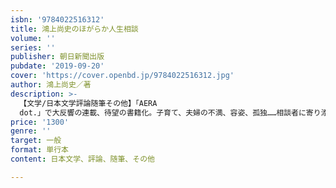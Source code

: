 ```yaml
---
isbn: '9784022516312'
title: 鴻上尚史のほがらか人生相談
volume: ''
series: ''
publisher: 朝日新聞出版
pubdate: '2019-09-20'
cover: 'https://cover.openbd.jp/9784022516312.jpg'
author: 鴻上尚史／著
description: >-
  【文学/日本文学評論随筆その他】「AERA
  dot.」で大反響の連載、待望の書籍化。子育て、夫婦の不満、容姿、孤独……相談者に寄り添った鴻上尚史さんの丁寧な回答に、「電車で思わず泣いてしまった」「晴らしすぎる、神回答！」「何度も読み返した」などとTwitterでも話題沸騰！　書き下ろしも収録。
price: '1300'
genre: ''
target: 一般
format: 単行本
content: 日本文学、評論、随筆、その他

---
```

